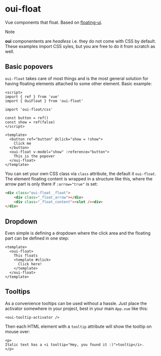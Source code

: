 # oui-float

Vue components that float. Based on [floating-ui](https://floating-ui.com/).

> [!NOTE]
> **oui** componentents are *headless* i.e. they do not come with CSS by default. These examples import CSS syles, but you are free to do it from scratch as well.

## Basic popovers

`oui-float` takes care of most things and is the most general solution for having floating elements attached to some other element. Basic example:

```vue
<script>
import { ref } from 'vue'
import { OuiFloat } from 'oui-float'

import 'oui-float/css'

const button = ref()
const show = ref(false)
</script>

<template>
  <button ref="button" @click="show = !show">
    Click me
  </button>
  <oui-float v-model="show" :reference="button">
    This is the popover
  </oui-float>
</template>
```

You can set your own CSS class via `class` attribute, the default it `oui-float`.  The element floating content is wrapped in a structure like this, where the arrow part is only there if `:arrow="true"` is set:

```html
<div class="oui-float _float">
	<div class="_float_arrow"></div>
	<div class="_float_content"><slot /><div>
</div>
```

## Dropdown

Even simple is defining a dropdown where the click area and the floating part can be defined in one step:

```vue
<template>
  <oui-float>
    This floats
    <template #click>
      Click here!
    </template>
  </oui-float>
</template>
```

## Tooltips

As a convenience tooltips can be used without a hassle. Just place the activator somewhere in your project, best in your main `App.vue` like this:

```vue
<oui-tooltip-activator />
```

Then each HTML element with a `tooltip` attribute will show the tooltip on mouse over:

```vue
<p>
Italic text has a <i tooltip="Hey, you found it :)">tooltip</i>.
</p>
```
